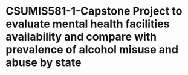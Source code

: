 # CSUMIS581-1-Capstone Project to evaluate mental health facilities availability and compare with prevalence of alcohol misuse and abuse by state
